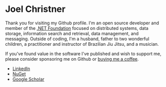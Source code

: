 # Joel Christner

Thank you for visiting my Github profile.  I'm an open source developer and member of the [.NET Foundation](https://dotnetfoundation.org/) focused on distributed systems, data storage, information search and retrieval, data management, and messaging.  Outside of coding, I'm a husband, father to two wonderful children, a practitioner and instructor of Brazilian Jiu Jitsu, and a musician.

If you've found value in the software I've published and wish to support me, please consider sponsoring me on Github or [buying me a coffee](https://www.buymeacoffee.com/joelchristner).

- [LinkedIn](https://www.linkedin.com/in/joelchristner/)
- [NuGet](https://www.nuget.org/profiles/jchristn)
- [Google Scholar](https://scholar.google.com/citations?user=Yg_E8dcAAAAJ&hl=en&oi=ao)
